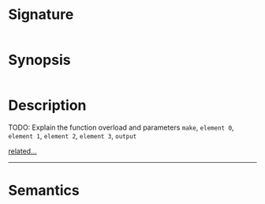 # Signature
```vikid-signature
```

# Synopsis
```vikid-synopsis
```

# Description
TODO: Explain the function overload and parameters `make`, `element 0`, `element 1`, `element 2`, `element 3`, `output`

[related...](https://en.wikipedia.org/wiki/Tuple)

----
# Semantics